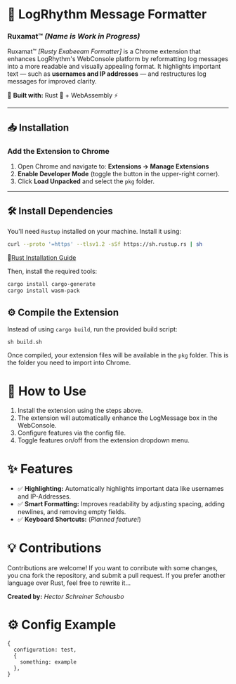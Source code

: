 # 🚀 LogRhythm Message Formatter
### **Ruxamat™** *(Name is Work in Progress)*

Ruxamat™ *[Rusty Exabeeam Formatter]* is a Chrome extension that enhances LogRhythm's WebConsole platform by reformatting log messages into a more readable and visually appealing format. It highlights important text — such as **usernames and IP addresses** — and restructures log messages for improved clarity.

🔧 **Built with:** Rust 🦀 + WebAssembly ⚡

---

## 📥 Installation
### **Add the Extension to Chrome**
1. Open Chrome and navigate to:
   **Extensions → Manage Extensions**
2. **Enable Developer Mode** (toggle the button in the upper-right corner).
3. Click **Load Unpacked** and select the `pkg` folder.

---

## 🛠 Install Dependencies

You'll need `Rustup` installed on your machine. Install it using:

```sh
curl --proto '=https' --tlsv1.2 -sSf https://sh.rustup.rs | sh
```

🔗[Rust Installation Guide](https://www.rust-lang.org/tools/install)

Then, install the required tools:
```sh
cargo install cargo-generate
cargo install wasm-pack
```

## ⚙️ Compile the Extension
Instead of using `cargo build`, run the provided build script:
```
sh build.sh
```
Once compiled, your extension files will be available in the `pkg` folder. This is the folder you need to import into Chrome.

# 🚀 How to Use
1. Install the extension using the steps above.
2. The extension will automatically enhance the LogMessage box in the WebConsole.
3. Configure features via the config file.
4. Toggle features on/off from the extension dropdown menu.

# ✨ Features
- ✅ **Highlighting:** Automatically highlights important data like usernames and IP-Addresses.
- ✅ **Smart Formatting:** Improves readability by adjusting spacing, adding newlines, and removing empty fields.
- ✅ **Keyboard Shortcuts:** (*Planned feature!*)

# 💡 Contributions
Contributions are welcome! If you want to conribute with some changes, you cna fork the repository, and submit a pull request. If you prefer another language over Rust, feel free to rewrite it...

**Created by:** *Hector Schreiner Schousbo*

# ⚙️ Config Example
```
{
  configuration: test,
  {
    something: example
  },
}
```
